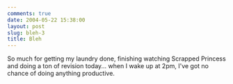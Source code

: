 ```yaml
---
comments: true
date: 2004-05-22 15:38:00
layout: post
slug: bleh-3
title: Bleh
---
```


So much for getting my laundry done, finishing watching Scrapped Princess and doing a ton of revision today... when I wake up at 2pm, I've got no chance of doing anything productive.  


